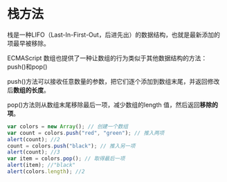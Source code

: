 # 栈方法

栈是一种LIFO（Last-In-First-Out，后进先出）的数据结构，也就是最新添加的项最早被移除。

ECMAScript 数组也提供了一种让数组的行为类似于其他数据结构的方法：push()和pop()

push()方法可以接收任意数量的参数，把它们逐个添加到数组末尾，并返回修改后**数组的长度**。

pop()方法则从数组末尾移除最后一项，减少数组的length 值，然后返回**移除的项**。

```javascript
var colors = new Array(); // 创建一个数组
var count = colors.push("red", "green"); // 推入两项
alert(count); //2
count = colors.push("black"); // 推入另一项
alert(count); //3
var item = colors.pop(); // 取得最后一项
alert(item); //"black"
alert(colors.length); //2
```